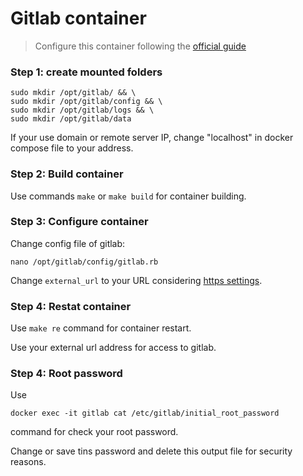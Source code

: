# Gitlab container

> Configure this container following the [official guide](https://docs.gitlab.com/ee/install/docker.html "gitlab + docker")

### Step 1: create mounted folders

```
sudo mkdir /opt/gitlab/ && \
sudo mkdir /opt/gitlab/config && \
sudo mkdir /opt/gitlab/logs && \
sudo mkdir /opt/gitlab/data
```

If your use domain or remote server IP, change "localhost" in docker compose file to your address.

### Step 2: Build container

Use commands ``make`` or ``make build`` for container building.

### Step 3: Configure container

Change config file of gitlab:

``nano /opt/gitlab/config/gitlab.rb``

Change ``external_url`` to your URL considering [https settings](https://docs.gitlab.com/omnibus/settings/ssl.html "setting ssl").

### Step 4: Restat container

Use ``make re`` command for container restart.

Use your external url address for access to gitlab.

### Step 4: Root password

Use

```
docker exec -it gitlab cat /etc/gitlab/initial_root_password
```

command for check your root password.

Change or save tins password and delete this output file for security reasons.